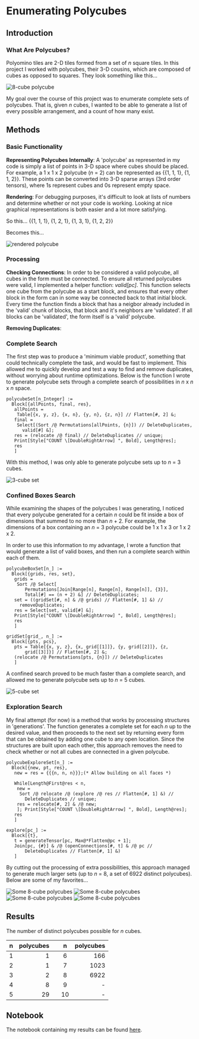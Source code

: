 # Enumerating Polycubes

## Introduction
### What Are Polycubes?
Polyomino tiles are 2-D tiles formed from a set of *n* square tiles. In this project I worked with polycubes, their 3-D cousins, which are composed of cubes as opposed to squares. They look something like this...

![8-cube polycube][1]

My goal over the course of this project was to enumerate complete sets of polycubes. That is, given *n* cubes, I wanted to be able to generate a list of every possible arrangement, and a count of how many exist. 

## Methods

### Basic Functionality

__Representing Polycubes Internally__: A 'polycube' as represented in my code is simply a list of points in 3-D space where cubes should be placed. For example, a 1 x 1 x 2 polycube (*n* = 2) can be represented as {{1, 1, 1}, {1, 1, 2}}. These points can be converted into 3-D sparse arrays (3rd order tensors), where 1s represent cubes and 0s represent empty space.

__Rendering__: For debugging purposes, it's difficult to look at lists of numbers and determine whether or not your code is working. Looking at nice graphical representations is both easier and a lot more satisfying.

So this... {{1, 1, 1}, {1, 2, 1}, {1, 3, 1}, {1, 2, 2}} 

Becomes this...

![rendered polycube][8]

### Processing

__Checking Connections__: In order to be considered a valid polycube, all cubes in the form must be connected. To ensure all returned polycubes were valid, I implemented a helper function: *valid\[pc\]*. This function selects one cube from the polycube as a start block, and ensures that every other block in the form can in some way be connected back to that initial block. Every time the function finds a block that has a neigbor already included in the 'valid' chunk of blocks, that block and it's neighbors are 'validated'. If all blocks can be 'validated', the form itself is a 'valid' polycube.

 __Removing Duplicates__: 

### Complete Search
The first step was to produce a 'minimum viable product', something that could technically complete the task, and would be fast to implement. This allowed me to quickly develop and test a way to find and remove duplicates, without worrying about runtime optimizations. Below is the function I wrote to generate polycube sets through a complete search of possibilities in *n* x *n* x *n* space. 

    polycubeSet[n_Integer] := 
      Block[{allPoints, final, res}, 
       allPoints = 
        Table[{x, y, z}, {x, n}, {y, n}, {z, n}] // Flatten[#, 2] &;
       final = 
        Select[(Sort /@ Permutations[allPoints, {n}]) // DeleteDuplicates,
          valid[#] &];
       res = (relocate /@ final) // DeleteDuplicates // unique;
       Print[Style["COUNT \[DoubleRightArrow] ", Bold], Length@res];
       res
       ]
       
With this method, I was only able to generate polycube sets up to *n* = 3 cubes.

![3-cube set][2]

### Confined Boxes Search
While examining the shapes of the polycubes I was generating, I noticed that every polycube generated for a certain *n* could be fit inside a box of dimensions that summed to no more than *n* + 2. For example, the dimensions of a box containing an *n* = 3 polycube could be 1 x 1 x 3 or 1 x 2 x 2.

In order to use this information to my advantage, I wrote a function that would generate a list of valid boxes, and then run a complete search within each of them. 

    polycubeBoxSet[n_] := 
      Block[{grids, res, set},
       grids = 
        Sort /@ Select[
           Permutations[Join[Range[n], Range[n], Range[n]], {3}], 
           Total[#] == (n + 2) &] // DeleteDuplicates;
       set = ((gridSet[#, n] & /@ grids) // Flatten[#, 1] &) // 
         removeDuplicates;
       res = Select[set, valid[#] &];
       Print[Style["COUNT \[DoubleRightArrow] ", Bold], Length@res];
       res
       ]

    gridSet[grid_, n_] := 
      Block[{pts, pcs}, 
       pts = Table[{x, y, z}, {x, grid[[1]]}, {y, grid[[2]]}, {z, 
           grid[[3]]}] // Flatten[#, 2] &;
       (relocate /@ Permutations[pts, {n}]) // DeleteDuplicates
       ]      

A confined search proved to be much faster than a complete search, and allowed me to generate polycube sets up to *n* = 5 cubes.

![5-cube set][3]

### Exploration Search
My final attempt (for now) is a method that works by processing structures in 'generations'. The function generates a complete set for each *n* up to the desired value, and then proceeds to the next set by returning every form that can be obtained by adding one cube to any open location. Since the structures are built upon each other, this approach removes the need to check whether or not all cubes are connected in a given polycube.
    
    polycubeExploreSet[n_] := 
      Block[{new, pt, res},
       new = res = {{{n, n, n}}};(* Allow building on all faces *)
       
       While[Length@First@res < n,
        new = 
         Sort /@ relocate /@ (explore /@ res // Flatten[#, 1] &) // 
           DeleteDuplicates // unique;
        res = relocate[#, 2] & /@ new;
        ]; Print[Style["COUNT \[DoubleRightArrow] ", Bold], Length@res]; 
       res
       ]
   
    explore[pc_] := 
      Block[{t},
       t = generateTensor[pc, Max@*Flatten@pc + 1];
       Join[pc, {#}] & /@ (openConnections[#, t] & /@ pc // 
           DeleteDuplicates // Flatten[#, 1] &) 
       ]

By cutting out the processing of extra possibilities, this approach managed to generate much larger sets (up to *n* = 8, a set of 6922 distinct polycubes). Below are some of my favorites...

![Some 8-cube polycubes][4]
![Some 8-cube polycubes][5]
![Some 8-cube polycubes][6]
![Some 8-cube polycubes][7]

## Results
The number of distinct polycubes possible for *n* cubes.

| n 	| polycubes 	|   	| n  	| polycubes 	|
|:---:	|-----------:	|---	|:----:	|---------:	    |
| 1 	|         1 	|   	| 6  	|       166 	|
| 2 	|         1 	|   	| 7  	|      1023 	|
| 3 	|         2 	|   	| 8  	|      6922 	|
| 4 	|         8 	|   	| 9  	|       - 	    |
| 5 	|        29 	|   	| 10 	|       - 	    |

## Notebook
The notebook containing my results can be found <a href="https://github.com/noelle-crawfish/Enumerating-Polycubes/tree/master/Final%20Project/Final%20Submission">here</a>.


[1]: https://github.com/noelle-crawfish/Enumerating-Polycubes/blob/master/Wolfram%20Community%20Post/images/8cube.png?raw=true
[2]: https://github.com/noelle-crawfish/Enumerating-Polycubes/blob/master/Wolfram%20Community%20Post/images/3cube.png?raw=true
[3]: https://github.com/noelle-crawfish/Enumerating-Polycubes/blob/master/Wolfram%20Community%20Post/images/5cubes.png?raw=true
[4]: https://github.com/noelle-crawfish/Enumerating-Polycubes/blob/master/Wolfram%20Community%20Post/images/8cubes1.png?raw=true
[5]: https://github.com/noelle-crawfish/Enumerating-Polycubes/blob/master/Wolfram%20Community%20Post/images/8cubes2.png?raw=true
[6]: https://github.com/noelle-crawfish/Enumerating-Polycubes/blob/master/Wolfram%20Community%20Post/images/8cubes3.png?raw=true
[7]: https://github.com/noelle-crawfish/Enumerating-Polycubes/blob/master/Wolfram%20Community%20Post/images/8cubes4.png?raw=true
[8]: https://github.com/noelle-crawfish/Enumerating-Polycubes/blob/master/Wolfram%20Community%20Post/images/4omino.png?raw=true
